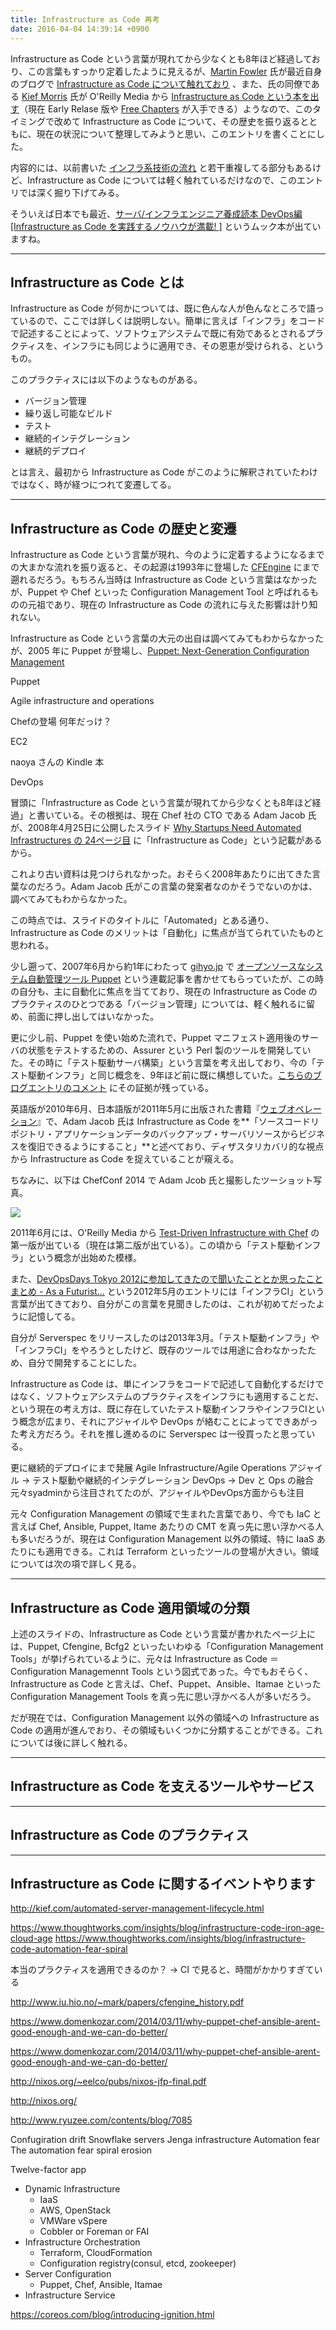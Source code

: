 ```yaml
---
title: Infrastructure as Code 再考
date: 2016-04-04 14:39:14 +0900
---
```


Infrastructure as Code という言葉が現れてから少なくとも8年ほど経過しており、この言葉もすっかり定着したように見えるが、[Martin Fowler](https://www.thoughtworks.com/profiles/martin-fowler) 氏が最近自身のブログで [Infrastructure as Code について触れており](http://martinfowler.com/bliki/InfrastructureAsCode.html) 、また、氏の同僚である [Kief Morris](https://www.thoughtworks.com/profiles/kief-morris) 氏が O'Reilly Media から [Infrastructure as Code という本を出す](http://shop.oreilly.com/product/0636920039297.do)（現在 Early Relase 版や [Free Chapters](https://info.thoughtworks.com/Infrastructure-as-Code-Kief-Morris.html) が入手できる）ようなので、このタイミングで改めて Infrastructure as Code について、その歴史を振り返るとともに、現在の状況について整理してみようと思い、このエントリを書くことにした。

内容的には、以前書いた [インフラ系技術の流れ](http://mizzy.org/blog/2013/10/29/1/) と若干重複してる部分もあるけど、Infrastructure as Code については軽く触れているだけなので、このエントリでは深く掘り下げてみる。

そういえば日本でも最近、[サーバ/インフラエンジニア養成読本 DevOps編 [Infrastructure as Code を実践するノウハウが満載! ]](http://gihyo.jp/book/2016/978-4-7741-7993-3) というムック本が出ていますね。

----

## Infrastructure as Code とは

Infrastructure as Code が何かについては、既に色んな人が色んなところで語っているので、ここでは詳しくは説明しない。簡単に言えば「インフラ」をコードで記述することによって、ソフトウェアシステムで既に有効であるとされるプラクティスを、インフラにも同じように適用でき、その恩恵が受けられる、というもの。

このプラクティスには以下のようなものがある。

* バージョン管理
* 繰り返し可能なビルド
* テスト
* 継続的インテグレーション
* 継続的デプロイ

とは言え、最初から Infrastructure as Code がこのように解釈されていたわけではなく、時が経つにつれて変遷してる。

----

## Infrastructure as Code の歴史と変遷

Infrastructure as Code という言葉が現れ、今のように定着するようになるまでの大まかな流れを振り返ると、その起源は1993年に登場した [CFEngine](https://cfengine.com/) にまで遡れるだろう。もちろん当時は Infrastructure as Code という言葉はなかったが、Puppet や Chef といった Configuration Management Tool と呼ばれるものの元祖であり、現在の Infrastructure as Code の流れに与えた影響は計り知れない。

Infrastructure as Code という言葉の大元の出自は調べてみてもわからなかったが、2005 年に Puppet が登場し、[Puppet: Next-Generation Configuration Management](https://www.usenix.org/publications/login/february-2006-volume-31-number-1/puppet-next-generation-configuration-management) 


Puppet

Agile infrastructure and operations

Chefの登場 何年だっけ？

EC2

naoya さんの Kindle 本

DevOps




冒頭に「Infrastructure as Code という言葉が現れてから少なくとも8年ほど経過」と書いている。その根拠は、現在 Chef 社の CTO である Adam Jacob 氏 が、2008年4月25日に公開したスライド [Why Startups Need Automated Infrastructures の 24ページ目](http://www.slideshare.net/adamhjk/why-startups-need-automated-infrastructures/24-Steps_to_Launch_Configuration_Management) に「Infrastructure as Code」という記載があるから。

これより古い資料は見つけられなかった。おそらく2008年あたりに出てきた言葉なのだろう。Adam Jacob 氏がこの言葉の発案者なのかそうでないのかは、調べてみてもわからなかった。

この時点では、スライドのタイトルに「Automated」とある通り、Infrastructure as Code のメリットは「自動化」に焦点が当てられていたものと思われる。

少し遡って、2007年6月から約1年にわたって [gihyo.jp](http://gihyo.jp/) で [オープンソースなシステム自動管理ツール Puppet](http://gihyo.jp/admin/serial/01/puppet) という連載記事を書かせてもらっていたが、この時の自分も、主に自動化に焦点を当てており、現在の Infrastructure as Code のプラクティスのひとつである「バージョン管理」については、軽く触れるに留め、前面に押し出してはいなかった。

更に少し前、Puppet を使い始めた流れで、Puppet マニフェスト適用後のサーバの状態をテストするための、Assurer という Perl 製のツールを開発していた。その時に「テスト駆動サーバ構築」という言葉を考え出しており、今の「テスト駆動インフラ」と同じ概念を、9年ほど前に既に構想していた。[こちらのブログエントリのコメント](http://d.hatena.ne.jp/dayflower/20070405/1175782564#c1175823666) にその証拠が残っている。


英語版が2010年6月、日本語版が2011年5月に出版された書籍『[ウェブオペレーション](http://www.oreilly.co.jp/books/9784873114934/)』で、Adam Jacob 氏は Infrastructure as Code を**「ソースコードリポジトリ・アプリケーションデータのバックアップ・サーバリソースからビジネスを復旧できるようにすること」**と述べており、ディザスタリカバリ的な視点から Infrastructure as Code を捉えていることが窺える。

ちなみに、以下は ChefConf 2014 で Adam Jcob 氏と撮影したツーショット写真。

![](https://pbs.twimg.com/media/BxzvOikCIAEcTGR.jpg:large)

2011年6月には、O'Reilly Media から [Test-Driven Infrastructure with Chef](http://shop.oreilly.com/product/0636920020042.do) の第一版が出ている（現在は第二版が出ている）。この頃から「テスト駆動インフラ」という概念が出始めた模様。

また、[DevOpsDays Tokyo 2012に参加してきたので聞いたこととか思ったことまとめ - As a Futurist...](https://blog.riywo.com/2012/05/27/145310/) という2012年5月のエントリには「インフラCI」という言葉が出てきており、自分がこの言葉を見聞きしたのは、これが初めてだったように記憶してる。

自分が Serverspec をリリースしたのは2013年3月。「テスト駆動インフラ」や「インフラCI」をやろうとしたけど、既存のツールでは用途に合わなかったため、自分で開発することにした。

Infrastructure as Code は、単にインフラをコードで記述して自動化するだけではなく、ソフトウェアシステムのプラクティスをインフラにも適用することだ、という現在の考え方は、既に存在していたテスト駆動インフラやインフラCIという概念が広まり、それにアジャイルや DevOps が絡むことによってできあがった考え方だろう。それを推し進めるのに Serverspec は一役買ったと思っている。

更に継続的デプロイにまで発展
Agile Infrastructure/Agile Operations
アジャイル -> テスト駆動や継続的インテグレーション
DevOps -> Dev と Ops の融合
元々syadminから注目されてたのが、アジャイルやDevOps方面からも注目


元々 Configuration Management の領域で生まれた言葉であり、今でも IaC と言えば Chef, Ansible, Puppet, Itame あたりの CMT を真っ先に思い浮かべる人も多いだろうが、現在は Configuration Management 以外の領域、特に IaaS あたりにも適用できる。これは Terraform といったツールの登場が大きい。領域については次の項で詳しく見る。





----

## Infrastructure as Code 適用領域の分類

上述のスライドの、Infrastructure as Code という言葉が書かれたページ上には、Puppet, Cfengine, Bcfg2 といったいわゆる「Configuration Management Tools」が挙げられているように、元々は Infrastructure as Code ＝ Configuration Managemennt Tools という図式であった。今でもおそらく、Infrastructure as Code と言えば、Chef、Puppet、Ansible、Itamae といった Configuration Management Tools を真っ先に思い浮かべる人が多いだろう。


だが現在では、Configuration Management 以外の領域への Infrastructure as Code
の適用が進んでおり、その領域もいくつかに分類することができる。これについては後に詳しく触れる。



----

## Infrastructure as Code を支えるツールやサービス

----

## Infrastructure as Code のプラクティス

----

## Infrastructure as Code に関するイベントやります


http://kief.com/automated-server-management-lifecycle.html

https://www.thoughtworks.com/insights/blog/infrastructure-code-iron-age-cloud-age
https://www.thoughtworks.com/insights/blog/infrastructure-code-automation-fear-spiral

本当のプラクティスを適用できるのか？
→ CI で見ると、時間がかかりすぎている




http://www.iu.hio.no/~mark/papers/cfengine_history.pdf

https://www.domenkozar.com/2014/03/11/why-puppet-chef-ansible-arent-good-enough-and-we-can-do-better/


https://www.domenkozar.com/2014/03/11/why-puppet-chef-ansible-arent-good-enough-and-we-can-do-better/

http://nixos.org/~eelco/pubs/nixos-jfp-final.pdf

http://nixos.org/

http://www.ryuzee.com/contents/blog/7085


Confugiration drift
Snowflake servers
Jenga infrastructure
Automation fear
The automation fear spiral
erosion

Twelve-factor app


* Dynamic Infrastructure
  * IaaS
  * AWS, OpenStack
  * VMWare vSpere
  * Cobbler or Foreman or FAI
* Infrastructure Orchestration
  * Terraform, CloudFormation
  * Configuration registry(consul, etcd, zookeeper)
* Server Configuration
  * Puppet, Chef, Ansible, Itamae
* Infrastructure Service


https://coreos.com/blog/introducing-ignition.html
